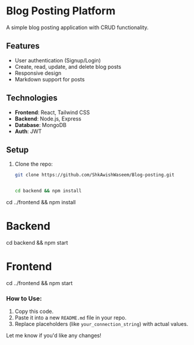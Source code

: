 # Blog Posting Platform

A simple blog posting application with CRUD functionality.

## Features
- User authentication (Signup/Login)
- Create, read, update, and delete blog posts
- Responsive design
- Markdown support for posts

## Technologies
- **Frontend**: React, Tailwind CSS
- **Backend**: Node.js, Express
- **Database**: MongoDB
- **Auth**: JWT

## Setup
1. Clone the repo:
   ```sh
   git clone https://github.com/ShkAwishWaseem/Blog-posting.git


   cd backend && npm install
cd ../frontend && npm install


# Backend
cd backend && npm start
# Frontend
cd ../frontend && npm start




### How to Use:
1. Copy this code.
2. Paste it into a new `README.md` file in your repo.
3. Replace placeholders (like `your_connection_string`) with actual values.

Let me know if you'd like any changes!

